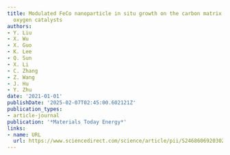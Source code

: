 ```yaml
---
title: Modulated FeCo nanoparticle in situ growth on the carbon matrix for high-performance
  oxygen catalysts
authors:
- Y. Liu
- X. Wu
- X. Guo
- K. Lee
- Q. Sun
- X. Li
- C. Zhang
- Z. Wang
- J. Hu
- Y. Zhu
date: '2021-01-01'
publishDate: '2025-02-07T02:45:00.602121Z'
publication_types:
- article-journal
publication: '*Materials Today Energy*'
links:
- name: URL
  url: https://www.sciencedirect.com/science/article/pii/S246860692030229X
---
```

